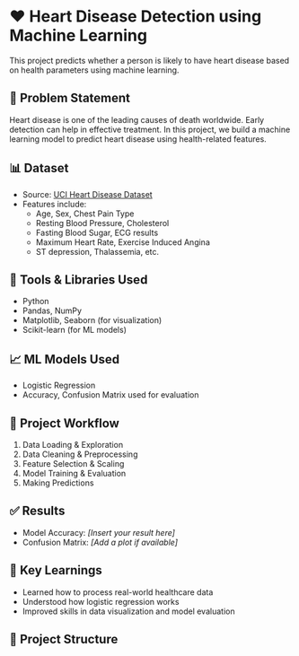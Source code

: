 # ❤️ Heart Disease Detection using Machine Learning

This project predicts whether a person is likely to have heart disease based on health parameters using machine learning.

## 📌 Problem Statement

Heart disease is one of the leading causes of death worldwide. Early detection can help in effective treatment. In this project, we build a machine learning model to predict heart disease using health-related features.

## 📊 Dataset

- Source: [UCI Heart Disease Dataset](https://archive.ics.uci.edu/ml/datasets/Heart+Disease)
- Features include:
  - Age, Sex, Chest Pain Type
  - Resting Blood Pressure, Cholesterol
  - Fasting Blood Sugar, ECG results
  - Maximum Heart Rate, Exercise Induced Angina
  - ST depression, Thalassemia, etc.

## 🔧 Tools & Libraries Used

- Python
- Pandas, NumPy
- Matplotlib, Seaborn (for visualization)
- Scikit-learn (for ML models)

## 📈 ML Models Used

- Logistic Regression
- Accuracy, Confusion Matrix used for evaluation

## 🚀 Project Workflow

1. Data Loading & Exploration
2. Data Cleaning & Preprocessing
3. Feature Selection & Scaling
4. Model Training & Evaluation
5. Making Predictions

## ✅ Results

- Model Accuracy: *[Insert your result here]*  
- Confusion Matrix: *[Add a plot if available]*

## 🧠 Key Learnings

- Learned how to process real-world healthcare data
- Understood how logistic regression works
- Improved skills in data visualization and model evaluation

## 📁 Project Structure

